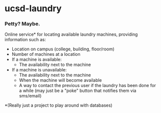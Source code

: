 # ucsd-laundry
### Petty? Maybe.


Online service\* for locating available laundry machines, providing information
such as:
 + Location on campus (college, building, floor/room)
 + Number of machines at a location
 + If a machine is available:
   + The availability next to the machine
 + If a machine is unavailable:
   + The availability next to the machine
   + When the machine will become available
   + A way to contact the previous user if the laundry has been done for a while (may just be a "poke" button that notifies them via sms/email)



\*(Really just a project to play around with databases)

